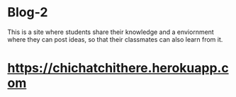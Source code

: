 # Blog-2
This is a site where students share their knowledge and a enviornment where they can post ideas, so that their classmates can also learn from it.
# https://chichatchithere.herokuapp.com
